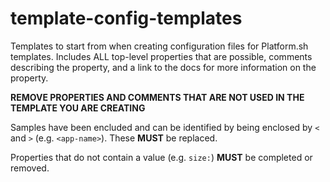 # template-config-templates
Templates to start from when creating configuration files for Platform.sh templates. Includes ALL top-level properties
that are possible, comments describing the property, and a link to the docs for more information on the property. 

**REMOVE PROPERTIES AND COMMENTS THAT ARE NOT USED IN THE TEMPLATE YOU ARE CREATING**

Samples have been encluded and can be identified by being enclosed by `<` and `>` 
(e.g. `<app-name>`). These **MUST** be replaced.

Properties that do not contain a value (e.g. `size:`) **MUST** be completed or removed.
